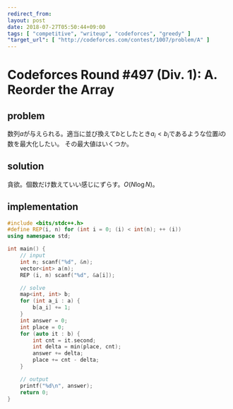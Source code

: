 ```yaml
---
redirect_from:
layout: post
date: 2018-07-27T05:50:44+09:00
tags: [ "competitive", "writeup", "codeforces", "greedy" ]
"target_url": [ "http://codeforces.com/contest/1007/problem/A" ]
---
```


# Codeforces Round #497 (Div. 1): A. Reorder the Array

## problem

数列$a$が与えられる。適当に並び換えて$b$としたとき$a_i \lt b_i$であるような位置$i$の数を最大化したい。
その最大値はいくつか。

## solution

貪欲。個数だけ数えていい感じにずらす。$O(N \log N)$。

## implementation

``` c++
#include <bits/stdc++.h>
#define REP(i, n) for (int i = 0; (i) < int(n); ++ (i))
using namespace std;

int main() {
    // input
    int n; scanf("%d", &n);
    vector<int> a(n);
    REP (i, n) scanf("%d", &a[i]);

    // solve
    map<int, int> b;
    for (int a_i : a) {
        b[a_i] += 1;
    }
    int answer = 0;
    int place = 0;
    for (auto it : b) {
        int cnt = it.second;
        int delta = min(place, cnt);
        answer += delta;
        place += cnt - delta;
    }

    // output
    printf("%d\n", answer);
    return 0;
}
```
